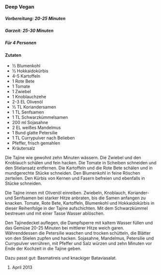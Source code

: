### Deep Vegan

##### Vorbereitung: 20-25 Minuten
##### Garzeit: 25-30 Minuten
##### Für 4 Personen

#### Zutaten
* ½ Blumenkohl
* ½ Hokkaidokürbis
* 4-5 Kartoffeln
* 1 Rote Bete
* 1 Tomate
* 1 Zwiebel
* 1 Knoblauchzehe
* 2-3 EL Olivenöl
* ½ TL Koriandersamen
* 1 TL Senfsamen
* 1 TL Schwarzkümmelsamen
* 200 ml Sojasahne
* 2 EL weißes Mandelmus
* 1 Bund glatte Petersilie
* 1 TL Currypulver nach Belieben
* Pfeffer, frisch gemahlen
* Kräutersalz

Die Tajine wie gewohnt zehn Minuten wässern. Die Zwiebel und den Knoblauch schälen und fein hacken. Die Tomate in Scheiben schneiden und den Stielansatz entfernen. Die Kartoffeln und die Rote Bete schälen und in mundgerechte Stücke schneiden. Den Blumenkohl in feine Röschen zerteilen. Den Kürbis von Kernen und Fasern befreien und ebenfalls in Stücke schneiden.

Die Tajine innen mit Olivenöl einreiben. Zwiebeln, Knoblauch, Koriander- und Senfsamen bei starker Hitze anbraten, bis die Samen anfangen zu knacken. Tomate, Rote Bete, Kartoffeln, Blumenkohl und Hokkaidokürbis in dieser Reihenfolge in der Tajine aufschichten. Mit dem Schwarzkümmel bestreuen und mit einer Tasse Wasser ablöschen.

Den Tajinedeckel auflegen, die Dampfsperre mit kaltem Wasser füllen und das Gemüse 20-25 Minuten bei mittlerer Hitze weich garen. Währenddessen die Petersilie waschen und trocken schütteln, die Blätter von den Stielen zupfen und hacken. Sojasahne, Mandelmus, Petersilie und Currypulver verrühren, mit Pfeffer und Salz würzen und zehn Minuten vor Ende der Kochzeit in die Tajine geben.

Dazu passt gut:
Basmatireis und knackiger Bataviasalat.


1. April 2013